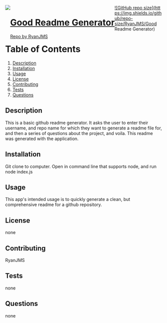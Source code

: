 
  <a href="undefined" style="float:left"><img src="https://avatars0.githubusercontent.com/u/59546790?v=4">
  # Good Readme Generator
  Repo by RyanJMS
  
  
  ![GitHub repo size](https://img.shields.io/github/repo-size/RyanJMS/Good Readme Generator)
  

  # Table of Contents
  1. [Description](#Description)
  2. [Installation](#Installation)
  3. [Usage](#Usage)
  4. [License](#License)
  5. [Contributing](#Contributing)
  6. [Tests](#Tests)
  7. [Questions](#Questions)


  
  
  ## Description

  This is a basic github readme generator. It asks the user to enter their username, and repo name for which they want to generate a readme file for, and then a series of questions about the project, and voila. This readme was generated with the application.


  ## Installation

  Git clone to computer. Open in command line that supports node, and run node index.js


  ## Usage

  This app's intended usage is to quickly generate a clean, but comprehensive readme for a github repository.

  ## License

  none

  ## Contributing

  RyanJMS


  ## Tests

  none

  ## Questions

  none
  
